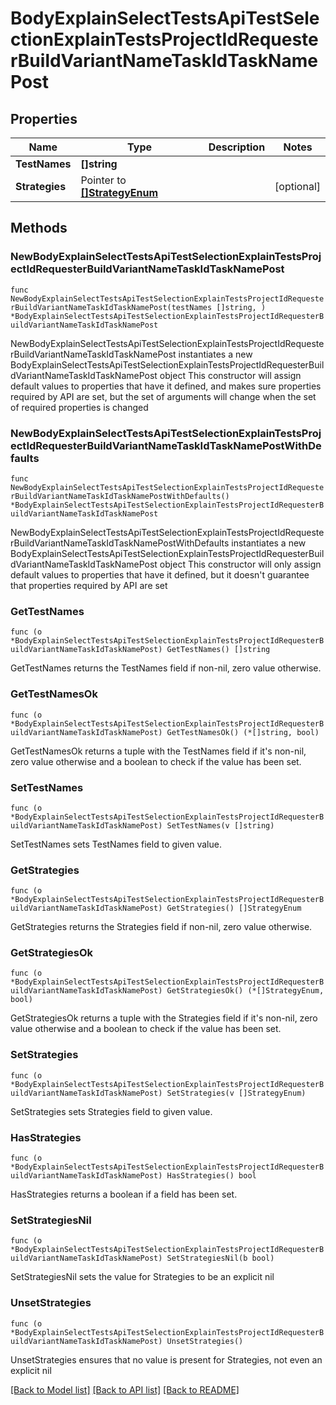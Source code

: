 # BodyExplainSelectTestsApiTestSelectionExplainTestsProjectIdRequesterBuildVariantNameTaskIdTaskNamePost

## Properties

Name | Type | Description | Notes
------------ | ------------- | ------------- | -------------
**TestNames** | **[]string** |  | 
**Strategies** | Pointer to [**[]StrategyEnum**](StrategyEnum.md) |  | [optional] 

## Methods

### NewBodyExplainSelectTestsApiTestSelectionExplainTestsProjectIdRequesterBuildVariantNameTaskIdTaskNamePost

`func NewBodyExplainSelectTestsApiTestSelectionExplainTestsProjectIdRequesterBuildVariantNameTaskIdTaskNamePost(testNames []string, ) *BodyExplainSelectTestsApiTestSelectionExplainTestsProjectIdRequesterBuildVariantNameTaskIdTaskNamePost`

NewBodyExplainSelectTestsApiTestSelectionExplainTestsProjectIdRequesterBuildVariantNameTaskIdTaskNamePost instantiates a new BodyExplainSelectTestsApiTestSelectionExplainTestsProjectIdRequesterBuildVariantNameTaskIdTaskNamePost object
This constructor will assign default values to properties that have it defined,
and makes sure properties required by API are set, but the set of arguments
will change when the set of required properties is changed

### NewBodyExplainSelectTestsApiTestSelectionExplainTestsProjectIdRequesterBuildVariantNameTaskIdTaskNamePostWithDefaults

`func NewBodyExplainSelectTestsApiTestSelectionExplainTestsProjectIdRequesterBuildVariantNameTaskIdTaskNamePostWithDefaults() *BodyExplainSelectTestsApiTestSelectionExplainTestsProjectIdRequesterBuildVariantNameTaskIdTaskNamePost`

NewBodyExplainSelectTestsApiTestSelectionExplainTestsProjectIdRequesterBuildVariantNameTaskIdTaskNamePostWithDefaults instantiates a new BodyExplainSelectTestsApiTestSelectionExplainTestsProjectIdRequesterBuildVariantNameTaskIdTaskNamePost object
This constructor will only assign default values to properties that have it defined,
but it doesn't guarantee that properties required by API are set

### GetTestNames

`func (o *BodyExplainSelectTestsApiTestSelectionExplainTestsProjectIdRequesterBuildVariantNameTaskIdTaskNamePost) GetTestNames() []string`

GetTestNames returns the TestNames field if non-nil, zero value otherwise.

### GetTestNamesOk

`func (o *BodyExplainSelectTestsApiTestSelectionExplainTestsProjectIdRequesterBuildVariantNameTaskIdTaskNamePost) GetTestNamesOk() (*[]string, bool)`

GetTestNamesOk returns a tuple with the TestNames field if it's non-nil, zero value otherwise
and a boolean to check if the value has been set.

### SetTestNames

`func (o *BodyExplainSelectTestsApiTestSelectionExplainTestsProjectIdRequesterBuildVariantNameTaskIdTaskNamePost) SetTestNames(v []string)`

SetTestNames sets TestNames field to given value.


### GetStrategies

`func (o *BodyExplainSelectTestsApiTestSelectionExplainTestsProjectIdRequesterBuildVariantNameTaskIdTaskNamePost) GetStrategies() []StrategyEnum`

GetStrategies returns the Strategies field if non-nil, zero value otherwise.

### GetStrategiesOk

`func (o *BodyExplainSelectTestsApiTestSelectionExplainTestsProjectIdRequesterBuildVariantNameTaskIdTaskNamePost) GetStrategiesOk() (*[]StrategyEnum, bool)`

GetStrategiesOk returns a tuple with the Strategies field if it's non-nil, zero value otherwise
and a boolean to check if the value has been set.

### SetStrategies

`func (o *BodyExplainSelectTestsApiTestSelectionExplainTestsProjectIdRequesterBuildVariantNameTaskIdTaskNamePost) SetStrategies(v []StrategyEnum)`

SetStrategies sets Strategies field to given value.

### HasStrategies

`func (o *BodyExplainSelectTestsApiTestSelectionExplainTestsProjectIdRequesterBuildVariantNameTaskIdTaskNamePost) HasStrategies() bool`

HasStrategies returns a boolean if a field has been set.

### SetStrategiesNil

`func (o *BodyExplainSelectTestsApiTestSelectionExplainTestsProjectIdRequesterBuildVariantNameTaskIdTaskNamePost) SetStrategiesNil(b bool)`

 SetStrategiesNil sets the value for Strategies to be an explicit nil

### UnsetStrategies
`func (o *BodyExplainSelectTestsApiTestSelectionExplainTestsProjectIdRequesterBuildVariantNameTaskIdTaskNamePost) UnsetStrategies()`

UnsetStrategies ensures that no value is present for Strategies, not even an explicit nil

[[Back to Model list]](../README.md#documentation-for-models) [[Back to API list]](../README.md#documentation-for-api-endpoints) [[Back to README]](../README.md)


